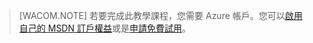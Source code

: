 > [WACOM.NOTE] 若要完成此教學課程，您需要 Azure 帳戶。您可以[啟用自己的 MSDN 訂戶權益][]或是[申請免費試用][]。

  [啟用自己的 MSDN 訂戶權益]: /en-us/pricing/member-offers/msdn-benefits-details/
  [申請免費試用]: /en-us/pricing/free-trial/
